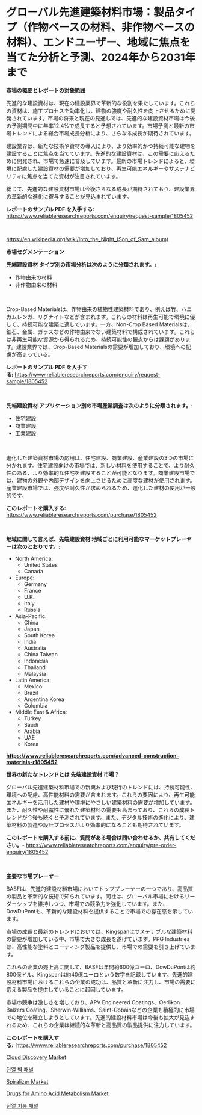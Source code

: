 <p><h1>グローバル先進建築材料市場：製品タイプ（作物ベースの材料、非作物ベースの材料）、エンドユーザー、地域に焦点を当てた分析と予測、2024年から2031年まで</h1></p><p><strong>市場の概要とレポートの対象範囲</strong></p>
<p><p>先進的な建設資材は、現在の建設業界で革新的な役割を果たしています。これらの資材は、施工プロセスを効率化し、建物の強度や耐久性を向上させるために開発されています。市場の将来と現在の見通しでは、先進的な建設資材市場は今後の予測期間中に年率12.4%で成長すると予想されています。市場予測と最新の市場トレンドによる総合市場成長分析により、さらなる成長が期待されています。</p><p>建設業界は、新たな技術や資材の導入により、より効率的かつ持続可能な建物を建設することに焦点を当てています。先進的な建設資材は、この需要に応えるために開発され、市場で急速に普及しています。最新の市場トレンドによると、環境に配慮した建設資材の需要が増加しており、再生可能エネルギーやサステナビリティに焦点を当てた資材が注目されています。</p><p>総じて、先進的な建設資材市場は今後さらなる成長が期待されており、建設業界の革新的な進化に寄与することが見込まれています。</p></p>
<p><strong>レポートのサンプル PDF を入手する:</strong> <a href="https://www.reliableresearchreports.com/enquiry/request-sample/1805452">https://www.reliableresearchreports.com/enquiry/request-sample/1805452</a></p>
<p>&nbsp;</p>
<p><a href="https://en.wikipedia.org/wiki/Into_the_Night_(Son_of_Sam_album)">https://en.wikipedia.org/wiki/Into_the_Night_(Son_of_Sam_album)</a></p>
<p><strong>市場セグメンテーション</strong></p>
<p><strong>先端建設資材 タイプ別の市場分析は次のように分類されます。:</strong></p>
<p><ul><li>作物由来の材料</li><li>非作物由来の材料</li></ul></p>
<p>&nbsp;</p>
<p><p>Crop-Based Materialsは、作物由来の植物性建築材料であり、例えば竹、ハニカムレンガ、リグナイトなどが含まれます。これらの材料は再生可能で環境に優しく、持続可能な建築に適しています。一方、Non-Crop Based Materialsは、鉱石、金属、ガラスなどの作物由来でない建築材料で構成されています。これらは非再生可能な資源から得られるため、持続可能性の観点からは課題があります。建設業界では、Crop-Based Materialsの需要が増加しており、環境への配慮が高まっている。</p></p>
<p><strong>レポートのサンプル PDF を入手する:</strong>&nbsp;<a href="https://www.reliableresearchreports.com/enquiry/request-sample/1805452">https://www.reliableresearchreports.com/enquiry/request-sample/1805452</a></p>
<p>&nbsp;</p>
<p><strong> 先端建設資材 アプリケーション別の市場産業調査は次のように分類されます。:</strong></p>
<p><ul><li>住宅建設</li><li>商業建設</li><li>工業建設</li></ul></p>
<p>&nbsp;</p>
<p><p>進化した建築資材市場の応用は、住宅建設、商業建設、産業建設の3つの市場に分かれます。住宅建設向けの市場では、新しい材料を使用することで、より耐久性のある、より効率的な住宅を建設することが可能となります。商業建設市場では、建物の外観や内部デザインを向上させるために高度な建材が使用されます。産業建設市場では、強度や耐久性が求められるため、進化した建材の使用が一般的です。</p></p>
<p><strong>このレポートを購入する:</strong>&nbsp; <a href="https://www.reliableresearchreports.com/purchase/1805452">https://www.reliableresearchreports.com/purchase/1805452</a></p>
<p>&nbsp;</p>
<p><strong>地域に関して言えば、先端建設資材 地域ごとに利用可能なマーケットプレーヤーは次のとおりです。:</strong></p>
<p><ul>
    <li>
        North America:
        <ul>
            <li>United States</li>
            <li>Canada</li>
        </ul>
    </li>
    <li>
        Europe:
        <ul>
            <li>Germany</li>
            <li>France</li>
            <li>U.K.</li>
            <li>Italy</li>
            <li>Russia</li>
        </ul>
    </li>
    <li>
        Asia-Pacific:
        <ul>
            <li>China</li>
            <li>Japan</li>
            <li>South Korea</li>
            <li>India</li>
            <li>Australia</li>
            <li>China Taiwan</li>
            <li>Indonesia</li>
            <li>Thailand</li>
            <li>Malaysia</li>
        </ul>
    </li>
    <li>
        Latin America:
        <ul>
            <li>Mexico</li>
            <li>Brazil</li>
            <li>Argentina Korea</li>
            <li>Colombia</li>
        </ul>
    </li>
    <li>
        Middle East & Africa:
        <ul>
            <li>Turkey</li>
            <li>Saudi</li>
            <li>Arabia</li>
            <li>UAE</li>
            <li>Korea</li>
        </ul>
    </li>
    </ul></p>
<p><strong><a href="https://www.reliableresearchreports.com/advanced-construction-materials-r1805452">https://www.reliableresearchreports.com/advanced-construction-materials-r1805452</a></strong>&nbsp;</p>
<p><strong>世界の新たなトレンドとは 先端建設資材 市場？</strong></p>
<p><p>グローバル先進建築材料市場での新興および現行のトレンドには、持続可能性、環境への配慮、高性能材料の需要が含まれます。これらの要因により、再生可能エネルギーを活用した建材や環境にやさしい建築材料の需要が増加しています。また、耐久性や耐震性に優れた建築材料の需要も高まっており、これらの成長トレンドが今後も続くと予測されています。また、デジタル技術の進化により、建築材料の製造や設計プロセスがより効率的になることも期待されています。</p></p>
<p><strong>このレポートを購入する前に、質問がある場合は問い合わせるか、共有してください。</strong>- <a href="https://www.reliableresearchreports.com/enquiry/pre-order-enquiry/1805452">https://www.reliableresearchreports.com/enquiry/pre-order-enquiry/1805452</a></p>
<p>&nbsp;</p>
<p><strong>主要な市場プレーヤー</strong></p>
<p><p>BASFは、先進的建設材料市場においてトッププレーヤーの一つであり、高品質の製品と革新的な技術で知られています。同社は、グローバル市場におけるリーダーシップを維持しつつ、市場での競争力を強化しています。また、DowDuPontも、革新的な建設材料を提供することで市場での存在感を示しています。</p><p>市場の成長と最新のトレンドにおいては、Kingspanはサステナブルな建築材料の需要が増加している中、市場で大きな成長を遂げています。PPG Industriesは、高性能な塗料とコーティング製品を提供し、市場での需要を引き上げています。</p><p>これらの企業の売上高に関して、BASFは年間約600億ユーロ、DowDuPontは約800億ドル、Kingspanは約40億ユーロという数字を記録しています。先進的建設材料市場におけるこれらの企業の成功は、品質と革新に注力し、市場の需要に応える製品を提供していることに起因しています。</p><p>市場の競争は激しさを増しており、APV Engineered Coatings、Oerlikon Balzers Coating、Sherwin-Williams、Saint-Gobainなどの企業も積極的に市場での地位を確立しようとしています。先進的建設材料市場は今後も拡大が見込まれるため、これらの企業は継続的な革新と高品質の製品提供に注力しています。</p></p>
<p><strong>このレポートを購入する:</strong>&nbsp;&nbsp;<a href="https://www.reliableresearchreports.com/purchase/1805452">https://www.reliableresearchreports.com/purchase/1805452</a></p>
<p><p><a href="https://www.linkedin.com/pulse/cloud-discovery-market-size-type-solutionsservices-product-bfsihealthcare-ix8wc">Cloud Discovery Market</a></p><p><a href="https://github.com/mithunmistry2258/Market-Research-Report-List-2/blob/main/633949941418.md">단열 벽 패널</a></p><p><a href="https://github.com/BerryGuann/Market-Research-Report-List-1/blob/main/spiralizer-market.md">Spiralizer Market</a></p><p><a href="https://issuu.com/reportprime-2/docs/drugs-for-amino-acid-metabolism-market-size-2030.p">Drugs for Amino Acid Metabolism Market</a></p><p><a href="https://github.com/DavidRobb19/Market-Research-Report-List-2/blob/main/202106541417.md">단열 지붕 패널</a></p></p>